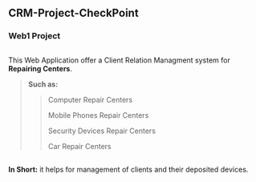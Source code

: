 ## CRM-Project-CheckPoint

### Web1 Project
##
This Web Application offer a Client Relation Managment system for **Repairing Centers**.

>**Such as:**
>> Computer Repair Centers
>> 
>> Mobile Phones Repair Centers
>> 
>>Security Devices Repair Centers
>>
>>Car Repair Centers
##
**In Short:**  it helps for management of clients and their deposited devices.
##